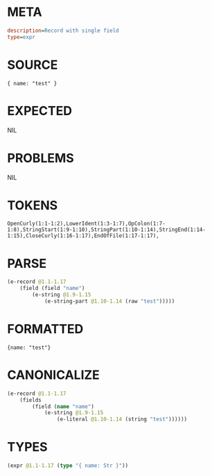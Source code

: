 # META
~~~ini
description=Record with single field
type=expr
~~~
# SOURCE
~~~roc
{ name: "test" }
~~~
# EXPECTED
NIL
# PROBLEMS
NIL
# TOKENS
~~~zig
OpenCurly(1:1-1:2),LowerIdent(1:3-1:7),OpColon(1:7-1:8),StringStart(1:9-1:10),StringPart(1:10-1:14),StringEnd(1:14-1:15),CloseCurly(1:16-1:17),EndOfFile(1:17-1:17),
~~~
# PARSE
~~~clojure
(e-record @1.1-1.17
	(field (field "name")
		(e-string @1.9-1.15
			(e-string-part @1.10-1.14 (raw "test")))))
~~~
# FORMATTED
~~~roc
{name: "test"}
~~~
# CANONICALIZE
~~~clojure
(e-record @1.1-1.17
	(fields
		(field (name "name")
			(e-string @1.9-1.15
				(e-literal @1.10-1.14 (string "test"))))))
~~~
# TYPES
~~~clojure
(expr @1.1-1.17 (type "{ name: Str }"))
~~~
